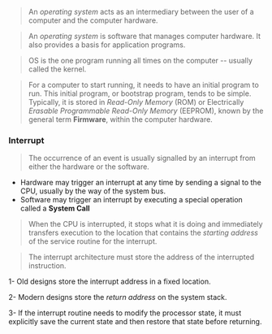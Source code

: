 
> An *operating system* acts as an intermediary between the user of a computer and the computer hardware.

> An *operating system* is software that manages computer hardware. It also provides a basis for application programs.

> OS is the one program running all times on the computer -- usually called the kernel.

> For a computer to start running, it needs to have an initial program to run. This initial program, or bootstrap program, tends to be simple. Typically, it is stored in *Read-Only Memory* (ROM) or Electrically *Erasable Programmable Read-Only Memory* (EEPROM), known by the general term **Firmware**, within the computer hardware.

### Interrupt
> The occurrence of an event is usually signalled by an interrupt from either the hardware or the software.

- Hardware may trigger an interrupt at any time by sending a signal to the CPU, usually by the way of the system bus.
- Software may trigger an interrupt by executing a special operation called a **System Call**

> When the CPU is interrupted, it stops what it is doing and immediately transfers execution to the location that contains the *starting address* of the service routine for the interrupt.

>The interrupt architecture must store the address of the interrupted instruction.

1- Old designs store the interrupt address in a fixed location.

2- Modern designs store the *return address* on the system stack.

3- If the interrupt routine needs to modify the processor state, it must explicitly save the current state and then restore that state before returning. 

